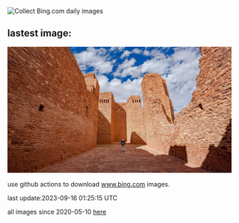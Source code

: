 ![Collect Bing.com daily images](https://github.com/counter2015/bing-daily-images/workflows/Collect%20Bing.com%20daily%20images/badge.svg)
## lastest image:
![](images/MissionRuins.jpg)

use github actions to download www.bing.com images.

last update:2023-09-16 01:25:15 UTC

all images since 2020-05-10 [here](https://github.com/counter2015/bing-daily-images/tree/master/images) 
